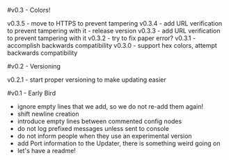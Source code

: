 #v0.3 - Colors!

v0.3.5 - move to HTTPS to prevent tampering
v0.3.4 - add URL verification to prevent tampering with it - release version
v0.3.3 - add URL verification to prevent tampering with it
v0.3.2 - try to fix paper error?
v0.3.1 - accomplish backwards compatibility
v0.3.0 - support hex colors, attempt backwards compatibility

#v0.2 - Versioning

v0.2.1 - start proper versioning to make updating easier

#v0.1 - Early Bird

- ignore empty lines that we add, so we do not re-add them again!
- shift newline creation
- introduce empty lines between commented config nodes
- do not log prefixed messages unless sent to console
- do not inform people when they use an experimental version
- add Port information to the Updater, there is something weird going on
- let's have a readme!